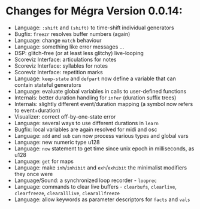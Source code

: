 # Changes for Mégra Version 0.0.14:

* Language: `:shift` and `(shift)` to time-shift individual generators
* Bugfix: `freezr` resolves buffer numbers (again)
* Language: change `match` behaviour
* Language: something like error messages ...
* DSP: glitch-free (or at least less glitchy) live-looping
* Scoreviz Interface: articulations for notes
* Scoreviz Interface: syllables for notes
* Scoreviz Interface: repetition marks
* Language: `keep-state` and `defpart` now define a variable that can contain stateful generators
* Language: evaluate global variables in calls to user-defined functions
* Internals: better duration handling for `infer` (duration suffix trees)
* Internals: slightly different event/duration mapping (a symbol now refers to event+duration)
* Visualizer: correct off-by-one-state error
* Language: several ways to use different durations in `learn`
* Bugfix: local variables are again resolved for midi and osc
* Language: `add` and `sub` can now process various types and global vars
* Language: new numeric type u128
* Language: `now` statement to get time since unix epoch in milliseconds, as u128
* Language: `get` for maps
* Language: make `inh`/`inhibit` and `exh`/`exhibit` the minimalist modifiers they once were
* Language/Sound: a synchronized loop recorder - `looprec` 
* Language: commands to clear live buffers - `clearbufs`, `clearlive`, `clearfreeze`, `clearalllive`, `clearallfreeze`
* Language: allow keywords as parameter descriptors for `facts` and `vals`
